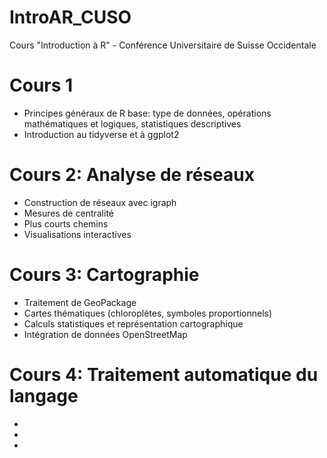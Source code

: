 # IntroAR_CUSO
Cours "Introduction à R" - Conférence Universitaire de Suisse Occidentale

# Cours 1

* Principes généraux de R base: type de données, opérations mathématiques et logiques, statistiques descriptives
* Introduction au tidyverse et à ggplot2

# Cours 2: Analyse de réseaux

* Construction de réseaux avec igraph
* Mesures de centralité
* Plus courts chemins
* Visualisations interactives

# Cours 3: Cartographie

* Traitement de GeoPackage
* Cartes thématiques (chloroplètes, symboles proportionnels)
* Calculs statistiques et représentation cartographique
* Intégration de données OpenStreetMap

# Cours 4: Traitement automatique du langage

* 
*
*
